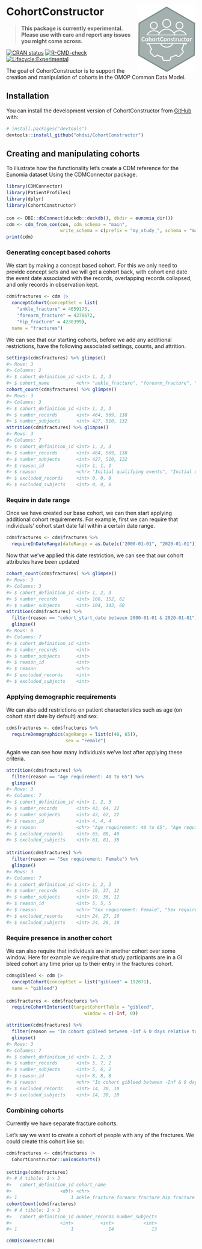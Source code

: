
<!-- README.md is generated from README.Rmd. Please edit that file -->

# CohortConstructor <img src="man/figures/logo.png" align="right" height="180"/>

> **This package is currently experimental. Please use with care and
> report any issues you might come across.**

<!-- badges: start -->

[![CRAN
status](https://www.r-pkg.org/badges/version/CohortConstructor)](https://CRAN.R-project.org/package=CohortConstructor)
[![R-CMD-check](https://github.com/OHDSI/CohortConstructor/workflows/R-CMD-check/badge.svg)](https://github.com/OHDSI/CohortConstructor/actions)
[![Lifecycle:Experimental](https://img.shields.io/badge/Lifecycle-Experimental-339999)](https://lifecycle.r-lib.org/articles/stages.html#experimental)

<!-- badges: end -->

The goal of CohortConstructor is to support the creation and
manipulation of cohorts in the OMOP Common Data Model.

## Installation

You can install the development version of CohortConstructor from
[GitHub](https://github.com/) with:

``` r
# install.packages("devtools")
devtools::install_github("ohdsi/CohortConstructor")
```

## Creating and manipulating cohorts

To illustrate how the functionality let’s create a CDM reference for the
Eunomia dataset Using the CDMConnector package.

``` r
library(CDMConnector)
library(PatientProfiles)
library(dplyr)
library(CohortConstructor)

con <- DBI::dbConnect(duckdb::duckdb(), dbdir = eunomia_dir())
cdm <- cdm_from_con(con, cdm_schema = "main", 
                    write_schema = c(prefix = "my_study_", schema = "main"))
print(cdm)
```

### Generating concept based cohorts

We start by making a concept based cohort. For this we only need to
provide concept sets and we will get a cohort back, with cohort end date
the event date associated with the records, overlapping records
collapsed, and only records in observation kept.

``` r
cdm$fractures <- cdm |> 
  conceptCohort(conceptSet = list(
    "ankle_fracture" = 4059173,
    "forearm_fracture" = 4278672,
    "hip_fracture" = 4230399),
  name = "fractures")
```

We can see that our starting cohorts, before we add any additional
restrictions, have the following associated settings, counts, and
attrition.

``` r
settings(cdm$fractures) %>% glimpse()
#> Rows: 3
#> Columns: 2
#> $ cohort_definition_id <int> 1, 2, 3
#> $ cohort_name          <chr> "ankle_fracture", "forearm_fracture", "hip_fractu…
cohort_count(cdm$fractures) %>% glimpse()
#> Rows: 3
#> Columns: 3
#> $ cohort_definition_id <int> 1, 2, 3
#> $ number_records       <int> 464, 569, 138
#> $ number_subjects      <int> 427, 510, 132
attrition(cdm$fractures) %>% glimpse()
#> Rows: 3
#> Columns: 7
#> $ cohort_definition_id <int> 1, 2, 3
#> $ number_records       <int> 464, 569, 138
#> $ number_subjects      <int> 427, 510, 132
#> $ reason_id            <int> 1, 1, 1
#> $ reason               <chr> "Initial qualifying events", "Initial qualifying …
#> $ excluded_records     <int> 0, 0, 0
#> $ excluded_subjects    <int> 0, 0, 0
```

### Require in date range

Once we have created our base cohort, we can then start applying
additional cohort requirements. For example, first we can require that
individuals’ cohort start date fall within a certain date range.

``` r
cdm$fractures <- cdm$fractures %>% 
  requireInDateRange(dateRange = as.Date(c("2000-01-01", "2020-01-01")))
```

Now that we’ve applied this date restriction, we can see that our cohort
attributes have been updated

``` r
cohort_count(cdm$fractures) %>% glimpse()
#> Rows: 3
#> Columns: 3
#> $ cohort_definition_id <int> 1, 2, 3
#> $ number_records       <int> 108, 152, 62
#> $ number_subjects      <int> 104, 143, 60
attrition(cdm$fractures) %>% 
  filter(reason == "cohort_start_date between 2000-01-01 & 2020-01-01") %>% 
  glimpse()
#> Rows: 0
#> Columns: 7
#> $ cohort_definition_id <int> 
#> $ number_records       <int> 
#> $ number_subjects      <int> 
#> $ reason_id            <int> 
#> $ reason               <chr> 
#> $ excluded_records     <int> 
#> $ excluded_subjects    <int>
```

### Applying demographic requirements

We can also add restrictions on patient characteristics such as age (on
cohort start date by default) and sex.

``` r
cdm$fractures <- cdm$fractures %>% 
  requireDemographics(ageRange = list(c(40, 65)),
                      sex = "Female")
```

Again we can see how many individuals we’ve lost after applying these
criteria.

``` r
attrition(cdm$fractures) %>% 
  filter(reason == "Age requirement: 40 to 65") %>% 
  glimpse()
#> Rows: 3
#> Columns: 7
#> $ cohort_definition_id <int> 1, 2, 3
#> $ number_records       <int> 43, 64, 22
#> $ number_subjects      <int> 43, 62, 22
#> $ reason_id            <int> 4, 4, 4
#> $ reason               <chr> "Age requirement: 40 to 65", "Age requirement: 40…
#> $ excluded_records     <int> 65, 88, 40
#> $ excluded_subjects    <int> 61, 81, 38

attrition(cdm$fractures) %>% 
  filter(reason == "Sex requirement: Female") %>% 
  glimpse()
#> Rows: 3
#> Columns: 7
#> $ cohort_definition_id <int> 1, 2, 3
#> $ number_records       <int> 19, 37, 12
#> $ number_subjects      <int> 19, 36, 12
#> $ reason_id            <int> 5, 5, 5
#> $ reason               <chr> "Sex requirement: Female", "Sex requirement: Fema…
#> $ excluded_records     <int> 24, 27, 10
#> $ excluded_subjects    <int> 24, 26, 10
```

### Require presence in another cohort

We can also require that individuals are in another cohort over some
window. Here for example we require that study participants are in a GI
bleed cohort any time prior up to their entry in the fractures cohort.

``` r
cdm$gibleed <- cdm |> 
  conceptCohort(conceptSet = list("gibleed" = 192671),
  name = "gibleed")

cdm$fractures <- cdm$fractures %>% 
  requireCohortIntersect(targetCohortTable = "gibleed",
                             window = c(-Inf, 0))
```

``` r
attrition(cdm$fractures) %>% 
  filter(reason == "In cohort gibleed between -Inf & 0 days relative to cohort_start_date") %>% 
  glimpse()
#> Rows: 3
#> Columns: 7
#> $ cohort_definition_id <int> 1, 2, 3
#> $ number_records       <int> 5, 7, 2
#> $ number_subjects      <int> 5, 6, 2
#> $ reason_id            <int> 8, 8, 8
#> $ reason               <chr> "In cohort gibleed between -Inf & 0 days relative…
#> $ excluded_records     <int> 14, 30, 10
#> $ excluded_subjects    <int> 14, 30, 10
```

### Combining cohorts

Currently we have separate fracture cohorts.

Let’s say we want to create a cohort of people with any of the
fractures. We could create this cohort like so:

``` r
cdm$fractures <- cdm$fractures |> 
  CohortConstructor::unionCohorts()

settings(cdm$fractures)
#> # A tibble: 1 × 3
#>   cohort_definition_id cohort_name                                    gap
#>                  <dbl> <chr>                                        <dbl>
#> 1                    1 ankle_fracture_forearm_fracture_hip_fracture     0
cohortCount(cdm$fractures)
#> # A tibble: 1 × 3
#>   cohort_definition_id number_records number_subjects
#>                  <int>          <int>           <int>
#> 1                    1             14              13
```

``` r
cdmDisconnect(cdm)
```
